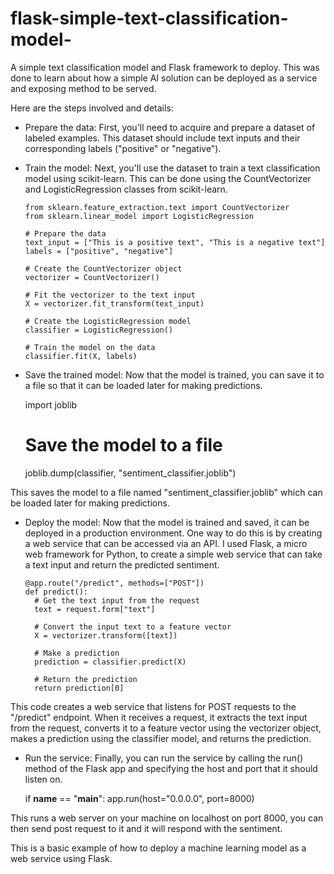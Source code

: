 # flask-simple-text-classification-model-
A simple text classification model and Flask framework to deploy. This was done to learn about how a simple AI solution can be deployed as a service and exposing method to be served.

Here are the steps involved and details:
- Prepare the data: First, you'll need to acquire and prepare a dataset of labeled examples. This dataset should include text inputs and their corresponding labels ("positive" or "negative").

- Train the model: Next, you'll use the dataset to train a text classification model using scikit-learn. This can be done using the CountVectorizer and LogisticRegression classes from scikit-learn.

      from sklearn.feature_extraction.text import CountVectorizer
      from sklearn.linear_model import LogisticRegression

      # Prepare the data
      text_input = ["This is a positive text", "This is a negative text"]
      labels = ["positive", "negative"]

      # Create the CountVectorizer object
      vectorizer = CountVectorizer()

      # Fit the vectorizer to the text input
      X = vectorizer.fit_transform(text_input)

      # Create the LogisticRegression model
      classifier = LogisticRegression()

      # Train the model on the data
      classifier.fit(X, labels)
      
 - Save the trained model: Now that the model is trained, you can save it to a file so that it can be loaded later for making predictions.
 
      import joblib

      # Save the model to a file
      joblib.dump(classifier, "sentiment_classifier.joblib")
      
This saves the model to a file named "sentiment_classifier.joblib" which can be loaded later for making predictions.

- Deploy the model: Now that the model is trained and saved, it can be deployed in a production environment. One way to do this is by creating a web service that can be accessed via an API.
I used Flask, a micro web framework for Python, to create a simple web service that can take a text input and return the predicted sentiment.

      @app.route("/predict", methods=["POST"])
      def predict():
        # Get the text input from the request
        text = request.form["text"]

        # Convert the input text to a feature vector
        X = vectorizer.transform([text])

        # Make a prediction
        prediction = classifier.predict(X)

        # Return the prediction
        return prediction[0]
        
 This code creates a web service that listens for POST requests to the "/predict" endpoint. When it receives a request, it extracts the text input from the request, converts it to a feature vector using the vectorizer object, makes a prediction using the classifier model, and returns the prediction.
 
 - Run the service: Finally, you can run the service by calling the run() method of the Flask app and specifying the host and port that it should listen on.

      if __name__ == "__main__":
          app.run(host="0.0.0.0", port=8000)

This runs a web server on your machine on localhost on port 8000, you can then send post request to it and it will respond with the sentiment.

This is a basic example of how to deploy a machine learning model as a web service using Flask.


